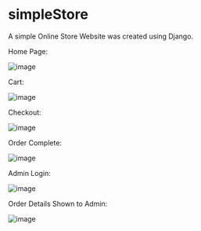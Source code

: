 # simpleStore
A simple Online Store Website was created  using Django.

Home Page:

![image](https://user-images.githubusercontent.com/54227645/88356953-2f88e080-cd87-11ea-953d-02d51fdd2c3c.png)


Cart:

![image](https://user-images.githubusercontent.com/54227645/88356985-462f3780-cd87-11ea-9df6-a2154c3bb1e3.png)


Checkout:

![image](https://user-images.githubusercontent.com/54227645/88357008-62cb6f80-cd87-11ea-8196-e3a0c36cbb8e.png)


Order Complete:

![image](https://user-images.githubusercontent.com/54227645/88357069-9a3a1c00-cd87-11ea-96c2-5c44573b8fe3.png)


Admin Login:

![image](https://user-images.githubusercontent.com/54227645/88357110-c190e900-cd87-11ea-9479-3cb1a83fcb70.png)

Order Details Shown to Admin:

![image](https://user-images.githubusercontent.com/54227645/88357128-d66d7c80-cd87-11ea-9d2f-b4f985c36d22.png)




